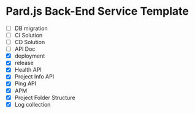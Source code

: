 # Pard.js Back-End Service Template

- [ ] DB migration
- [ ] CI Solution
- [ ] CD Solution
- [ ] API Doc
- [x] deployment
- [x] release
- [x] Health API
- [x] Project Info API
- [x] Ping API
- [x] APM
- [x] Project Folder Structure
- [x] Log collection
